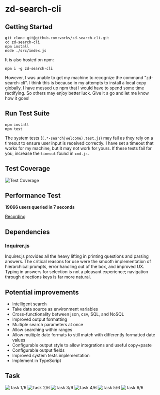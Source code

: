 # zd-search-cli

## Getting Started

```
git clone git@github.com:vorks/zd-search-cli.git
cd zd-search-cli
npm install
node ./src/index.js
```

It is also hosted on npm:

```
npm i -g zd-search-cli
```

However, I was unable to get my machine to recognize the command "zd-search-cli". I think this is because in my attempts to install a local copy globally, I have messed up npm that I would have to spend some time rectifying. So others may enjoy better luck. Give it a go and let me know how it goes!

## Run Test Suite

```
npm install
npm test
```

The system tests (`(.*-search|welcome).test.js`) may fail as they rely on a timeout to ensure user input is received correctly. I have set a timeout that works for my machine, but it may not work for yours. If these tests fail for you, increase the `timeout` found in `cmd.js`.

## Test Coverage

![Test Coverage](https://i.imgur.com/IsKMB42.png)

## Performance Test

**19066 users queried in 7 seconds**

[Recording](https://www.useloom.com/share/b736e2253b224f25a59aba29cb3d447c)

## Dependencies

### Inquirer.js

Inquirer.js provides all the heavy lifting in printing questions and parsing answers. The critical reasons for use were the smooth implementation of hierarchical prompts, error handling out of the box, and improved UX. Typing in answers for selection is not a pleasant experience; navigation through directions keys is far more natural.

## Potential improvements

- Intelligent search
- Take data source as environment variables
- Cross-functionality between json, csv, SQL, and NoSQL
- Improved output formatting
- Multiple search parameters at once
- Allow searching within ranges
- Allow multiple date formats to still match with differently formatted date values
- Configurable output style to allow integrations and useful copy+paste
- Configurable output fields
- Improved system tests implementation
- Implement in TypeScript

## Task

![Task 1/6](https://i.imgur.com/0CA4Sf5.png)
![Task 2/6](https://i.imgur.com/4rVFVUw.png)
![Task 3/6](https://i.imgur.com/K3eCD1e.png)
![Task 4/6](https://i.imgur.com/Ysi5dUk.jpg)
![Task 5/6](https://i.imgur.com/DMtFGzi.png)
![Task 6/6](https://i.imgur.com/HZtPqd1.jpg)
